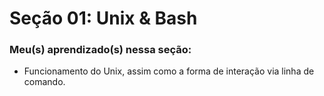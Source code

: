 # Seção 01: Unix & Bash

### Meu(s) aprendizado(s) nessa seção:

- Funcionamento do Unix, assim como a forma de interação via linha de comando.
